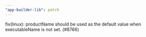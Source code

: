 ```yaml
---
"app-builder-lib": patch
---
```


fix(linux): productName should be used as the default value when executableName is not set. (#8766)
